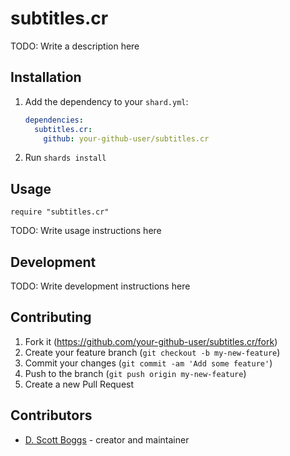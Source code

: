 # subtitles.cr

TODO: Write a description here

## Installation

1. Add the dependency to your `shard.yml`:

   ```yaml
   dependencies:
     subtitles.cr:
       github: your-github-user/subtitles.cr
   ```

2. Run `shards install`

## Usage

```crystal
require "subtitles.cr"
```

TODO: Write usage instructions here

## Development

TODO: Write development instructions here

## Contributing

1. Fork it (<https://github.com/your-github-user/subtitles.cr/fork>)
2. Create your feature branch (`git checkout -b my-new-feature`)
3. Commit your changes (`git commit -am 'Add some feature'`)
4. Push to the branch (`git push origin my-new-feature`)
5. Create a new Pull Request

## Contributors

- [D. Scott Boggs](https://github.com/your-github-user) - creator and maintainer
